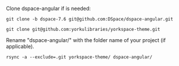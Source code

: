 Clone dspace-angular if is needed:
```
git clone -b dspace-7.6 git@github.com:DSpace/dspace-angular.git
```

```
git clone git@github.com:yorkulibraries/yorkspace-theme.git
```

Rename "dspace-angular/" with the folder name of your project (if applicable).
```
rsync -a --exclude=.git yorkspace-theme/ dspace-angular/ 
```